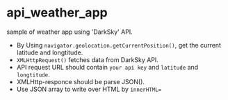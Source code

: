 # api_weather_app
sample of weather app using 'DarkSky' API.

* By Using `navigator.geolocation.getCurrentPosition()`, get the current latitude and longtitude.
* `XMLHttpRequest()` fetches data from DarkSky API.
* API request URL should contain `your api key` and `latitude` and `longtitude`.
* XMLHttp-responce should be parse JSON().
* Use JSON array to write over HTML by `innerHTML=`
